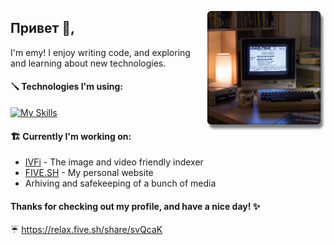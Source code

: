 <p>
  <img width="190" align='right' src="./assets/computer.png">
</p>

## Привет 👋,

I'm emy! I enjoy writing code, and exploring and learning about new technologies.

#### :screwdriver: Technologies I'm using:
[![My Skills](https://skillicons.dev/icons?i=ts,sass,cs,docker,nginx,nodejs,aws,react,bash,linux,mysql,php,py,webpack&perline=7)](https://skillicons.dev)

#### :building_construction: Currently I'm working on:
* [IVFi](https://ivfi.io/) - The image and video friendly indexer
* [FIVE.SH](https://five.sh/) - My personal website
* Arhiving and safekeeping of a bunch of media

#### Thanks for checking out my profile, and have a nice day! :sparkles:

:umbrella: <a href="https://relax.five.sh/share/svQcaK" target="_blank">https://relax.five.sh/share/svQcaK</a>
